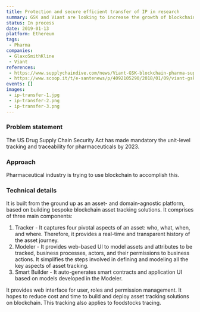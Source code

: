 ```yaml
---
title: Protection and secure efficient transfer of IP in research 
summary: GSK and Viant are looking to increase the growth of blockchain supply chain platform in the pharmaceutical industry by using the distributed ledger technology to track intellectual property licenses and ensure that the drugs are produced, transported, and stored in proper conditions.
status: In process
date: 2019-01-13
platform: Ethereum
tags:
 - Pharma
companies:
 - GlaxoSmithKline
 - Viant
references:
 - https://www.supplychaindive.com/news/Viant-GSK-blockchain-pharma-supply-chain-track-trace/513902/
 - https://www.scoop.it/t/e-santenews/p/4092105290/2018/01/09/viant-gsk-partner-for-blockchain-in-pharmaceuticals-cms-moves-to-increase-the-use-of-digital-health-solutions-hospitals-to-save-big-from-teleservices
events: []
images:
 - ip-transfer-1.jpg
 - ip-transfer-2.png
 - ip-transfer-3.png
---
```


### Problem statement

The US Drug Supply Chain Security Act has made mandatory the unit-level tracking and traceability for pharmaceuticals by 2023. 

### Approach

Pharmaceutical industry is trying to use blockchain to accomplish this.

### Technical details

It is built from the ground up as an asset- and domain-agnostic platform, based on building bespoke blockchain asset tracking solutions. It comprises of three main components: 

1. Tracker - It captures four pivotal aspects of an asset: who, what, when, and where. Therefore, it provides a real-time and transparent history of the asset journey. 
2. Modeler - It provides web-based UI to model assets and attributes to be tracked, business processes, actors, and their permissions to business actions. It simplifies the steps involved in defining and modeling all the key aspects of asset tracking. 
3. Smart Builder - It auto-generates smart contracts and application UI based on models developed in the Modeler.

It provides web interface for user, roles and permission management. It hopes to reduce cost and time to build and deploy asset tracking solutions on blockchain. This tracking also applies to foodstocks tracing.